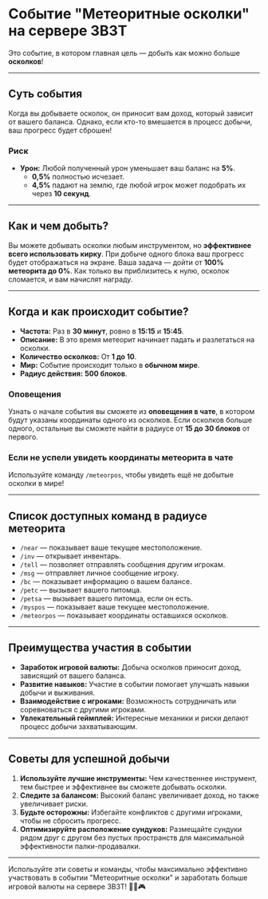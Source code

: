 # Событие "Метеоритные осколки" на сервере 3B3T

Это событие, в котором главная цель — добыть как можно больше **осколков**!

---

## Суть события

Когда вы добываете осколок, он приносит вам доход, который зависит от вашего баланса. Однако, если кто-то вмешается в процесс добычи, ваш прогресс будет сброшен!

### Риск

- **Урон:** Любой полученный урон уменьшает ваш баланс на **5%**.
  - **0,5%** полностью исчезает.
  - **4,5%** падают на землю, где любой игрок может подобрать их через **10 секунд**.

---

## Как и чем добыть?

Вы можете добывать осколки любым инструментом, но **эффективнее всего использовать кирку**. При добыче одного блока ваш прогресс будет отображаться на экране. Ваша задача — дойти от **100% метеорита до 0%**. Как только вы приблизитесь к нулю, осколок сломается, и вам начислят награду.

---

## Когда и как происходит событие?

- **Частота:** Раз в **30 минут**, ровно в **15:15** и **15:45**.
- **Описание:** В это время метеорит начинает падать и разлетаться на осколки.
- **Количество осколков:** От **1 до 10**.
- **Мир:** Событие происходит только в **обычном мире**.
- **Радиус действия:** **500 блоков**.

### Оповещения

Узнать о начале события вы сможете из **оповещения в чате**, в котором будут указаны координаты одного из осколков. Если осколков больше одного, остальные вы сможете найти в радиусе от **15 до 30 блоков** от первого.

### Если не успели увидеть координаты метеорита в чате

Используйте команду `/meteorpos`, чтобы увидеть ещё не добытые осколки в мире!

---

## Список доступных команд в радиусе метеорита

- `/near` — показывает ваше текущее местоположение.
- `/inv` — открывает инвентарь.
- `/tell` — позволяет отправлять сообщения другим игрокам.
- `/msg` — отправляет личное сообщение игроку.
- `/bc` — показывает информацию о вашем балансе.
- `/petc` — вызывает вашего питомца.
- `/petsa` — вызывает вашего питомца, если он есть.
- `/myspos` — показывает ваше текущее местоположение.
- `/meteorpos` — показывает координаты оставшихся осколков.

---

## Преимущества участия в событии

- **Заработок игровой валюты:** Добыча осколков приносит доход, зависящий от вашего баланса.
- **Развитие навыков:** Участие в событии помогает улучшать навыки добычи и выживания.
- **Взаимодействие с игроками:** Возможность сотрудничать или соревноваться с другими игроками.
- **Увлекательный геймплей:** Интересные механики и риски делают процесс добычи захватывающим.

---

## Советы для успешной добычи

1. **Используйте лучшие инструменты:** Чем качественнее инструмент, тем быстрее и эффективнее вы сможете добывать осколки.
2. **Следите за балансом:** Высокий баланс увеличивает доход, но также увеличивает риски.
3. **Будьте осторожны:** Избегайте конфликтов с другими игроками, чтобы не сбросить прогресс.
4. **Оптимизируйте расположение сундуков:** Размещайте сундуки рядом друг с другом без пустых пространств для максимальной эффективности палки-продавалки.

---

Используйте эти советы и команды, чтобы максимально эффективно участвовать в событии "Метеоритные осколки" и заработать больше игровой валюты на сервере 3B3T! 🌠💎🎮
